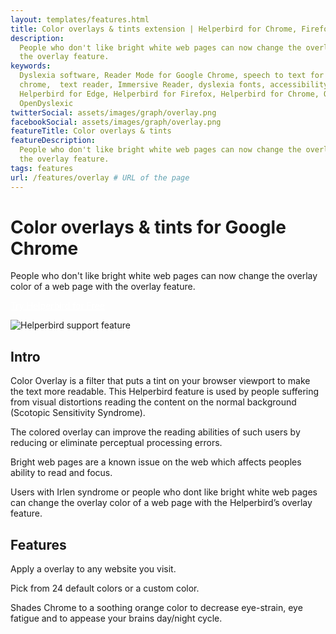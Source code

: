 ```yaml
---
layout: templates/features.html
title: Color overlays & tints extension | Helperbird for Chrome, Firefox & Edge
description:
  People who don't like bright white web pages can now change the overlay color of a web page with
  the overlay feature.
keywords:
  Dyslexia software, Reader Mode for Google Chrome, speech to text for chrome, Text to speech for
  chrome,  text reader, Immersive Reader, dyslexia fonts, accessibility software, dyslexia software,
  Helperbird for Edge, Helperbird for Firefox, Helperbird for Chrome, Opendyslexic for Chrome,
  OpenDyslexic
twitterSocial: assets/images/graph/overlay.png
facebookSocial: assets/images/graph/overlay.png
featureTitle: Color overlays & tints
featureDescription:
  People who don't like bright white web pages can now change the overlay color of a web page with
  the overlay feature.
tags: features
url: /features/overlay # URL of the page
---
```


# Color overlays & tints for Google Chrome

People who don't like bright white web pages can now change the overlay color of a web page with the
overlay feature.

<a 
  class="px-8 py-3 border  text-base font-medium rounded-md text-white bg-indigo-600 hover:bg-indigo-700 " style="color: white;" 
  href="/pricing"> Try Helperbird for Free </a>

![Helperbird support feature](https://www.helperbird.com/assets/images/new/overlay/overlay.png)

## Intro

Color Overlay is a filter that puts a tint on your browser viewport to make the text more readable.
This Helperbird feature is used by people suffering from visual distortions reading the content on
the normal background (Scotopic Sensitivity Syndrome).

The colored overlay can improve the reading abilities of such users by reducing or eliminate
perceptual processing errors.

Bright web pages are a known issue on the web which affects peoples ability to read and focus.

Users with Irlen syndrome or people who dont like bright white web pages can change the overlay
color of a web page with the Helperbird’s overlay feature.

## Features

Apply a overlay to any website you visit.

Pick from 24 default colors or a custom color.

Shades Chrome to a soothing orange color to decrease eye-strain, eye fatigue and to appease your
brains day/night cycle.
